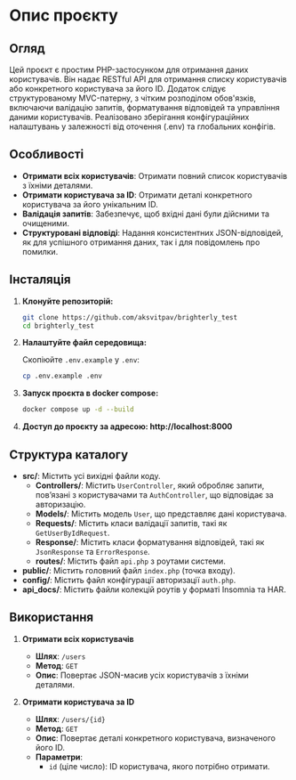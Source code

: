 # Опис проєкту

## Огляд

Цей проєкт є простим PHP-застосунком для отримання даних користувачів. Він надає RESTful API для отримання списку 
користувачів або конкретного користувача за його ID. Додаток слідує структурованому MVC-патерну, з чітким розподілом 
обов'язків, включаючи валідацію запитів, форматування відповідей та управління даними користувачів. Реалізовано 
зберігання конфігураційних налаштувань у залежності від оточення (.env) та глобальних конфігів.

## Особливості

- **Отримати всіх користувачів**: Отримати повний список користувачів з їхніми деталями.
- **Отримати користувача за ID**: Отримати деталі конкретного користувача за його унікальним ID.
- **Валідація запитів**: Забезпечує, щоб вхідні дані були дійсними та очищеними.
- **Структуровані відповіді**: Надання консистентних JSON-відповідей, як для успішного отримання даних, так і для 
повідомлень про помилки.

## Інсталяція

1. **Клонуйте репозиторій:**

    ```bash
    git clone https://github.com/aksvitpav/brighterly_test
    cd brighterly_test
    ```

2. **Налаштуйте файл середовища:**

   Скопіюйте `.env.example` у `.env`:

    ```bash
    cp .env.example .env
    ```

3. **Запуск проєкта в docker compose:**

    ```bash
    docker compose up -d --build
    ```

4. **Доступ до проєкту за адресою: http://localhost:8000**

## Структура каталогу

- **src/**: Містить усі вихідні файли коду.
    - **Controllers/**: Містить `UserController`, який обробляє запити, пов’язані з користувачами та `AuthController`, 
        що відповідає за авторизацію.
    - **Models/**: Містить модель `User`, що представляє дані користувача.
    - **Requests/**: Містить класи валідації запитів, такі як `GetUserByIdRequest`.
    - **Response/**: Містить класи форматування відповідей, такі як `JsonResponse` та `ErrorResponse`.
    - **routes/**: Містить файл `api.php` з роутами системи.
- **public/**: Містить головний файл `index.php` (точка входу).
- **config/**: Містить файл конфігурації авторизації `auth.php`.
- **api_docs/**: Містить файли колекцій роутів у форматі Insomnia та HAR.

## Використання

1. **Отримати всіх користувачів**
    - **Шлях**: `/users`
    - **Метод**: `GET`
    - **Опис**: Повертає JSON-масив усіх користувачів з їхніми деталями.

2. **Отримати користувача за ID**
    - **Шлях**: `/users/{id}`
    - **Метод**: `GET`
    - **Опис**: Повертає деталі конкретного користувача, визначеного його ID.
    - **Параметри**:
        - `id` (ціле число): ID користувача, якого потрібно отримати.